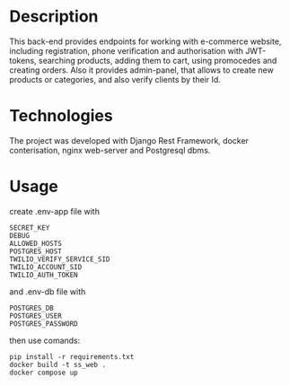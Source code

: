# Description
This back-end provides endpoints for working with e-commerce website, including registration, phone verification and authorisation with JWT-tokens, searching products, adding them to cart, using promocedes and creating orders. Also it provides admin-panel, that allows to create new products or categories, and also verify clients by their Id.

# Technologies
The project was developed with Django Rest Framework, docker conterisation, nginx web-server and Postgresql dbms.

# Usage
create .env-app file with 
```
SECRET_KEY
DEBUG
ALLOWED_HOSTS
POSTGRES_HOST
TWILIO_VERIFY_SERVICE_SID
TWILIO_ACCOUNT_SID
TWILIO_AUTH_TOKEN
```
and .env-db file with 
```
POSTGRES_DB
POSTGRES_USER
POSTGRES_PASSWORD
```
then use comands:
```
pip install -r requirements.txt
docker build -t ss_web .
docker compose up
```

